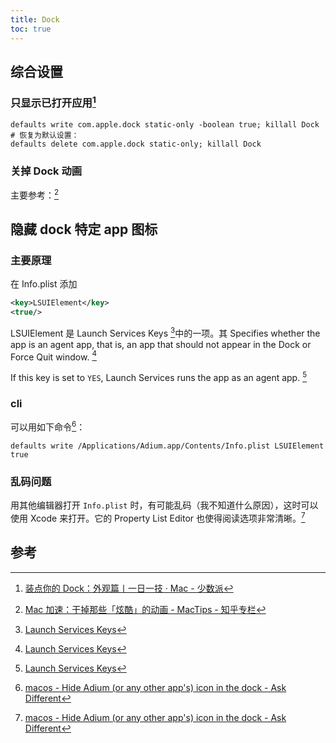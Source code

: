 ```yaml
---
title: Dock
toc: true
---
```


## 综合设置

### 只显示已打开应用[^1]

```shell
defaults write com.apple.dock static-only -boolean true; killall Dock
# 恢复为默认设置：
defaults delete com.apple.dock static-only; killall Dock
```

### 关掉 Dock 动画

主要参考：[^2]

## 隐藏 dock 特定 app 图标

### 主要原理

在 Info.plist  添加

```xml
<key>LSUIElement</key>
<true/>
```

LSUIElement 是 Launch Services Keys [^9]中的一项。其 Specifies whether the app is an agent app, that is, an app that should not appear in the Dock or Force Quit window. [^10]

If this key is set to `YES`, Launch Services runs the app as an agent app. [^10]

### cli

可以用如下命令[^8]：

```shell
defaults write /Applications/Adium.app/Contents/Info.plist LSUIElement true
```

### 乱码问题

用其他编辑器打开 `Info.plist` 时，有可能乱码（我不知道什么原因），这时可以使用 Xcode 来打开。它的 Property List Editor 也使得阅读选项非常清晰。[^11]

## 参考

[^1]: [装点你的 Dock：外观篇丨一日一技 · Mac - 少数派](https://sspai.com/post/33493)
[^2]: [Mac 加速：干掉那些「炫酷」的动画 - MacTips - 知乎专栏](https://zhuanlan.zhihu.com/p/20667030)
[^8]: [macos - Hide Adium (or any other app's) icon in the dock - Ask Different](https://apple.stackexchange.com/questions/130390/hide-adium-or-any-other-apps-icon-in-the-dock)
[^9]: [Launch Services Keys](https://developer.apple.com/library/content/documentation/General/Reference/InfoPlistKeyReference/Articles/LaunchServicesKeys.html)
[^10]: [Launch Services Keys](https://developer.apple.com/library/content/documentation/General/Reference/InfoPlistKeyReference/Articles/LaunchServicesKeys.html#//apple_ref/doc/uid/20001431-108256)
[^11]: [macos - Hide Adium (or any other app's) icon in the dock - Ask Different](https://apple.stackexchange.com/questions/130390/hide-adium-or-any-other-apps-icon-in-the-dock/131136#131136)
